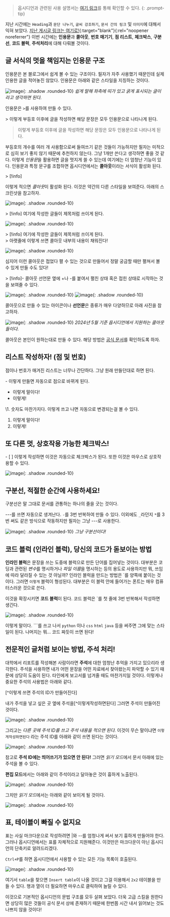 
> 옵시디언과 관련된 사용 설명서는 [여기 링크](https://help.obsidian.md/Home)를 통해 확인할 수 있다.
{: .prompt-tip}

지난 시간에는 `Heading`과 `문단 나누기`, `글씨 강조하기`, `문서 간의 링크` 및 `이미지`에 대해서 익혀 보았다. [지난 게시글 링크는 여기로!](https://laminina1.github.io/posts/02.-%EC%98%B5%EC%8B%9C%EB%94%94%EC%96%B8%EC%9D%98-%EB%AC%B8%EB%B2%95-%EA%B5%AC%EC%A1%B0-%EC%9D%B5%ED%9E%88%EA%B8%B0-%E4%B8%8A-1/){:target="blank"}{:rel="noopener noreferrer"}
이번 시간에는 **인용문**과 **콜아웃**, **번호 매기기**, **점 리스트**, **체크박스**, **구분선**, **코드 블럭**, **주석처리**에 대해 다뤄볼 것이다.

## 글 서식의 멋을 책임지는 인용문 구조

인용문은 본 블로그에서 쉽게 볼 수 있는 구조이다. 필자가 자주 사용했기 때문인데 실제 인용한 글을 적어놓진 않았다. 인용문은 아래와 같은 스타일을 지칭하는 것이다.

![image](/assets/img/2024-05-22-03-옵시디언의-문법-구조-익히기-/Pasted-image-20240522210428.png){: .shadow .rounded-10}
_쉽게 말해 좌측에 띠가 있고 굵게 표시되는 글이라고 생각하면 된다._

인용문은 `>`를 사용하여 만들 수 있다.

\> 이렇게 부등호 이후에 글을 작성하면 해당 문장은 모두 인용문으로 나타나게 된다.
> 이렇게 부등호 이후에 글을 작성하면 해당 문장은 모두 인용문으로 나타나게 된다.

부등호의 개수를 여러 개 사용함으로써 들여쓰기 같은 것들이 가능하지만 필자는 미적으로 심히 보기 좋지 않기 때문에 추천하지 않는다. 그냥 1개만 쓴다고 생각하면 좋을 것 같다. 이렇게 *인용문*을 활용하면 글을 멋지게 쓸 수 있는데 여기에는 더 엄청난 기능이 있다. 인용문과 특정 문구를 조합하면 옵시디언에서는 **콜아웃**이라는 서식이 활성화 된다.

\> [!info]

이렇게 적으면 *콜아웃*이 활성화 된다. 이것은 약간의 다른 스타일을 보여준다. 아래의 스크린샷을 참고하자.

![image](/assets/img/2024-05-22-03-옵시디언의-문법-구조-익히기-/Pasted-image-20240522211406.png){: .shadow .rounded-10}

\> [!info] 여기에 작성한 글들이 제목처럼 쓰이게 된다.

![image](/assets/img/2024-05-22-03-옵시디언의-문법-구조-익히기-/Pasted-image-20240522211452.png){: .shadow .rounded-10}

\> [!info] 여기에 작성한 글들이 제목처럼 쓰이게 된다.  
\> 아랫줄에 이렇게 쓰면 콜아웃 내부의 내용이 채워진다!

![image](/assets/img/2024-05-22-03-옵시디언의-문법-구조-익히기-/Pasted-image-20240522211751.png){: .shadow .rounded-10}

심지어 이런 콜아웃은 접었다 펼 수 있는 것으로 만들어서 정말 궁금할 때만 펼쳐서 볼 수 있게 만들 수도 있다!

\> [!info]- 콜아웃 선언문 옆에 +나 -를 붙여서 펼친 상태 혹은 접힌 상태로 시작하는 것을 보여줄 수 있다.

![image](/assets/img/2024-05-22-03-옵시디언의-문법-구조-익히기-/Pasted-image-20240522212042.png){: .shadow .rounded-10}
![image](/assets/img/2024-05-22-03-옵시디언의-문법-구조-익히기-/Pasted-image-20240522212055.png){: .shadow .rounded-10}

콜아웃으로 만들 수 있는 아이콘이나 **선언문**은 종류가 매우 다양하므로 아래 사진을 참고하자.

![image](/assets/img/2024-05-22-03-옵시디언의-문법-구조-익히기-/Pasted-image-20240522212726.png){: .shadow .rounded-10}
_2024년 5월 기준 옵시디언에서 지원하는 콜아웃들이다._

콜아웃은 본인이 원하는대로 만들 수 있다. 해당 방법은 [공식 문서](https://help.obsidian.md/Editing+and+formatting/Callouts)를 확인하도록 하자.

## 리스트 작성하자! (점 및 번호)

점이나 번호가 매겨진 리스트는 너무나 간단하다. 그냥 원래 만들던대로 하면 된다.

\- 이렇게 만들면 자동으로 점으로 바뀌게 된다.
- 이렇게 말이다!
- 이렇게!

\1. 숫자도 마찬가지다. 이렇게 쓰고 나면 자동으로 변경되는걸 볼 수 있다.
1. 이렇게 말이다!
2. 이렇게!

## 또 다른 멋, 상호작용 가능한 체크박스!

\- [ ] 이렇게 작성하면 이것은 자동으로 체크박스가 된다. 또한 이것은 마우스로 상호작용할 수 있다.

![image](/assets/img/2024-05-22-03-옵시디언의-문법-구조-익히기-/Pasted-image-20240522213211.png){: .shadow .rounded-10}

## 구분선, 적절한 순간에 사용하세요!

구분선은 말 그대로 문서를 관통하는 하나의 줄을 긋는 것이다.

\---를 쓰면 자동으로 생겨난다. `-`를 3번 반복하여 만들 수 있다. 이외에도 `_`라던지 `*`를 3번 써도 같은 방식으로 작동하지만 필자는 그냥 ---로 사용한다.

![image](/assets/img/2024-05-22-03-옵시디언의-문법-구조-익히기-/Pasted-image-20240522213357.png){: .shadow .rounded-10}
_그냥 구분선이다!_

## 코드 블럭 (인라인 블럭), 당신의 코드가 돋보이는 방법

**인라인 블럭**은 문장을 쓰는 도중에 블럭으로 만든 단어를 집어넣는 것이다. 대부분은 코딩과 관련된 *변수*를 명시하거나 *파일 이름*을 명시하는 등의 용도로 사용하지만 뭐, 쓰임에 따라 달라질 수 있는 것 아닐까? 인라인 블럭을 만드는 방법은 \`를 양쪽에 붙이는 것이다. 그러면 `이렇게` 블럭이 형성된다. 대부분은 이 블럭 안에 들어가는 폰트는 매우 컴퓨터스러운 것으로 쓴다.

이것을 확장시키면 **코드 블럭**이 된다. 코드 블럭은 \`를 첫 줄에 3번 반복해서 작성하면 생긴다.

![image](/assets/img/2024-05-22-03-옵시디언의-문법-구조-익히기-/Pasted-image-20240522221146.png){: .shadow .rounded-10}

이렇게 말이다. \`\`\`를 쓰고 나서 `python` 이나 `css` `html` `java` 등을 써주면 그에 맞는 스타일이 된다. 나머지는 뭐... 코드 짜듯이 쓰면 된다!

## 전문적인 글처럼 보이는 방법, 주석 처리!

대학에서 리포트를 작성해본 사람이라면 **주석**에 대한 엄청난 추억을 가지고 있으리라 생각한다. 주석을 사용하면 내가 어떤 문장을 어떤 자료에서 찾아왔는지 파악할 수 있기 때문에 상당히 도움이 된다. 타인에게 보고서를 넘겨줄 때도 마찬가지일 것이다. 이렇게나 중요한 주석의 사용법은 아래와 같다.

\[^이렇게 쓰면 주석의 ID가 만들어진다]

내가 주석을 넣고 싶은 곳 옆에 주석을[^이렇게작성하면된다] 그러면 주석이 만들어진 것이다.

![image](/assets/img/2024-05-22-03-옵시디언의-문법-구조-익히기-/Pasted-image-20240522222612.png){: .shadow .rounded-10}

그리고는 *다른 곳에 주석 ID를 쓰고 주석 내용을 적으면 된다.* 이것이 무슨 말이냐면 `이렇게작성하면된다` 라는 주석 ID를 아래와 같이 쓰면 된다는 것이다.

![image](/assets/img/2024-05-22-03-옵시디언의-문법-구조-익히기-/Pasted-image-20240522222455.png){: .shadow .rounded-10}

참고로 **주석 ID에는 띄어쓰기가 있으면 안 된다!** 그러면 *읽기 모드*에서 문서 아래에 있는 주석을 볼 수 있다.

**편집 모드**에서는 아래와 같이 주석이라고 달아놓은 것이 흉하게 노출된다.

![image](/assets/img/2024-05-22-03-옵시디언의-문법-구조-익히기-/Pasted-image-20240522222753.png){: .shadow .rounded-10}

그치만 *읽기 모드*에서는 아래와 같이 보이게 될 것이다.

![image](/assets/img/2024-05-22-03-옵시디언의-문법-구조-익히기-/Pasted-image-20240522223234.png){: .shadow .rounded-10}

## 표, 테이블이 빠질 수 없지요

표는 사실 마크다운으로 작성하려면 \|와 \--를 엄청나게 써서 보기 흉하게 만들어야 한다. 그러나 옵시디언에서는 표를 자체적으로 지원해준다. 이것만은 마크다운이 아닌 옵시디언의 단축키로 알려드리겠다.

`Ctrl+P`를 하면 옵시디언에서 사용할 수 있는 모든 기능 목록이 호출된다.

![image](/assets/img/2024-05-22-03-옵시디언의-문법-구조-익히기-/Pasted-image-20240522224023.png){: .shadow .rounded-10}

여기서 `table`을 찾으면 `Insert table`이 나올 것이고 그걸 이용해서 `2x2` 테이블을 만들 수 있다. 행과 열이 더 필요하면 마우스로 클릭하여 늘릴 수 있다.

이것으로 기본적인 옵시디언의 문법 구조를 모두 살펴 보았다. 더욱 고급 스킬을 원한다면 상당히 많은 것들이 공식 문서 상에 존재하기 때문에 한번쯤 시간 내서 읽어보는 것도 나쁘지 않을 것이다!
